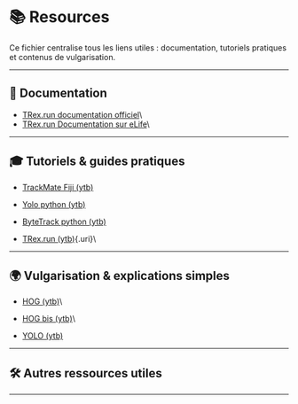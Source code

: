 # 📚 Resources

Ce fichier centralise tous les liens utiles : documentation, tutoriels pratiques et contenus de vulgarisation.

------------------------------------------------------------------------

## 📝 Documentation

-   [TRex.run documentation officiel](https://trex.run/docs/contents.html)\
-   [TRex.run Documentation sur eLife](https://elifesciences.org/articles/64000)\

------------------------------------------------------------------------

## 🎓 Tutoriels & guides pratiques

-   [TrackMate Fiji (ytb)](https://www.youtube.com/watch?v=kVYBiHqNmzo)

-   [Yolo python (ytb)](https://www.youtube.com/watch?v=fu2tfOV9vbY)

-   [ByteTrack python (ytb)](https://www.youtube.com/watch?v=6LGpf-a1K1Q)

-   [TRex.run (ytb)](https://www.youtube.com/@TRexTracker){.uri}\

------------------------------------------------------------------------

## 🌍 Vulgarisation & explications simples

-   [HOG (ytb)](https://www.youtube.com/watch?v=28xk5i1_7Zc)\

-   [HOG bis (ytb)](https://www.youtube.com/watch?v=XmO0CSsKg88)\

-   [YOLO (ytb)](https://www.youtube.com/watch?v=ag3DLKsl2vk&t=296s)

------------------------------------------------------------------------

## 🛠️ Autres ressources utiles

------------------------------------------------------------------------
